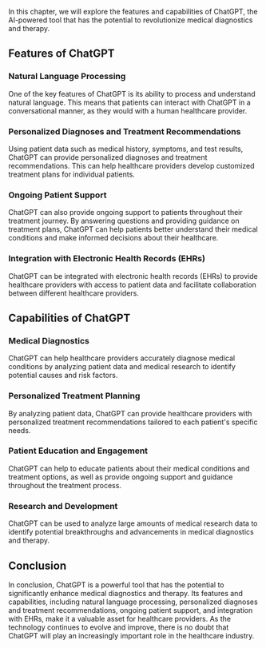 
In this chapter, we will explore the features and capabilities of ChatGPT, the AI-powered tool that has the potential to revolutionize medical diagnostics and therapy.

Features of ChatGPT
-------------------

### Natural Language Processing

One of the key features of ChatGPT is its ability to process and understand natural language. This means that patients can interact with ChatGPT in a conversational manner, as they would with a human healthcare provider.

### Personalized Diagnoses and Treatment Recommendations

Using patient data such as medical history, symptoms, and test results, ChatGPT can provide personalized diagnoses and treatment recommendations. This can help healthcare providers develop customized treatment plans for individual patients.

### Ongoing Patient Support

ChatGPT can also provide ongoing support to patients throughout their treatment journey. By answering questions and providing guidance on treatment plans, ChatGPT can help patients better understand their medical conditions and make informed decisions about their healthcare.

### Integration with Electronic Health Records (EHRs)

ChatGPT can be integrated with electronic health records (EHRs) to provide healthcare providers with access to patient data and facilitate collaboration between different healthcare providers.

Capabilities of ChatGPT
-----------------------

### Medical Diagnostics

ChatGPT can help healthcare providers accurately diagnose medical conditions by analyzing patient data and medical research to identify potential causes and risk factors.

### Personalized Treatment Planning

By analyzing patient data, ChatGPT can provide healthcare providers with personalized treatment recommendations tailored to each patient's specific needs.

### Patient Education and Engagement

ChatGPT can help to educate patients about their medical conditions and treatment options, as well as provide ongoing support and guidance throughout the treatment process.

### Research and Development

ChatGPT can be used to analyze large amounts of medical research data to identify potential breakthroughs and advancements in medical diagnostics and therapy.

Conclusion
----------

In conclusion, ChatGPT is a powerful tool that has the potential to significantly enhance medical diagnostics and therapy. Its features and capabilities, including natural language processing, personalized diagnoses and treatment recommendations, ongoing patient support, and integration with EHRs, make it a valuable asset for healthcare providers. As the technology continues to evolve and improve, there is no doubt that ChatGPT will play an increasingly important role in the healthcare industry.
